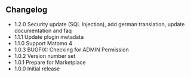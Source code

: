## Changelog

* 1.2.0 Security update (SQL Injection), add german translation, update documentation and faq
* 1.1.1 Update plugin metadata
* 1.1.0 Support Matomo 4
* 1.0.3 BUGFIX: Checking for ADMIN Permission
* 1.0.2 Version number set
* 1.0.1 Prepare for Marketplace
* 1.0.0 Initial release

